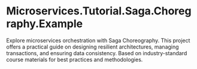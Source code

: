 # Microservices.Tutorial.Saga.Choregraphy.Example
 Explore microservices orchestration with Saga Choreography. This project offers a practical guide on designing resilient architectures, managing transactions, and ensuring data consistency. Based on industry-standard course materials for best practices and methodologies.
